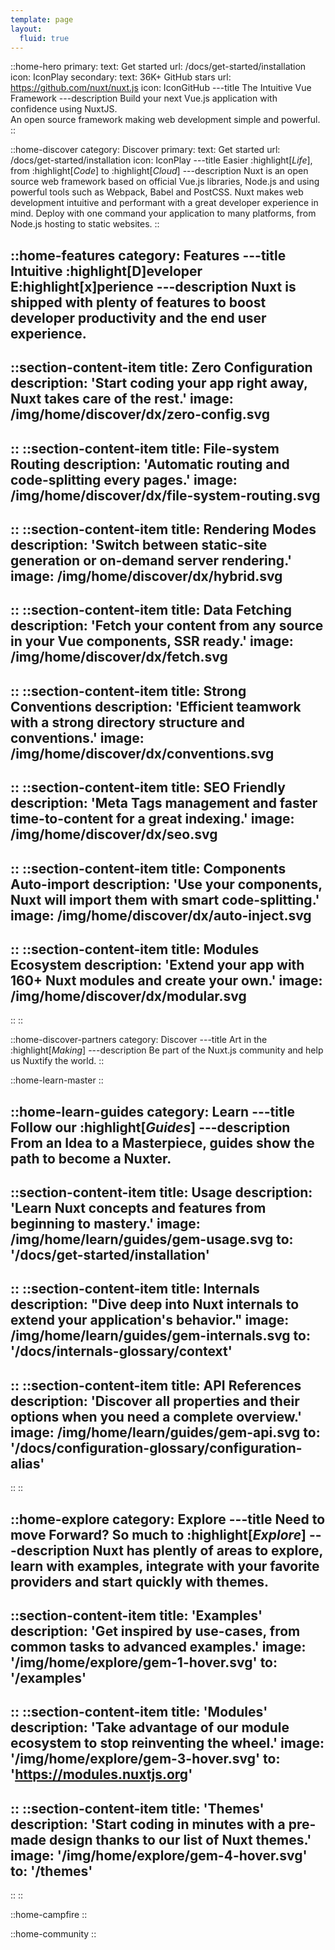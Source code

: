 ```yaml
---
template: page
layout:
  fluid: true
---
```


::home-hero
primary:
  text: Get started
  url: /docs/get-started/installation
  icon: IconPlay
secondary:
  text: 36K+ GitHub stars
  url: https://github.com/nuxt/nuxt.js
  icon: IconGitHub
---title
The Intuitive Vue<br>Framework
---description
Build your next Vue.js application with confidence using NuxtJS.<br class="hidden sm:block" /> An open source framework making web development simple and powerful.
::

::home-discover
category: Discover
primary:
  text: Get started
  url: /docs/get-started/installation
  icon: IconPlay
---title
Easier :highlight[_Life_], from :highlight[_Code_] to :highlight[_Cloud_]
---description
Nuxt is an open source web framework based on official Vue.js libraries, Node.js and using powerful tools such as Webpack, Babel and PostCSS. Nuxt makes web development intuitive and performant with a great developer experience in mind. Deploy with one command your application to many platforms, from Node.js hosting to static websites.
::

::home-features
category: Features
---title
Intuitive :highlight[D]eveloper E:highlight[x]perience
---description
Nuxt is shipped with plenty of features to boost developer productivity and the end user experience.
---
  ::section-content-item
  title: Zero Configuration
  description: 'Start coding your app right away, Nuxt takes care of the rest.'
  image: /img/home/discover/dx/zero-config.svg
  ---
  ::
  ::section-content-item
  title: File-system Routing
  description: 'Automatic routing and code-splitting every pages.'
  image: /img/home/discover/dx/file-system-routing.svg
  ---
  ::
  ::section-content-item
  title: Rendering Modes
  description: 'Switch between static-site generation or on-demand server rendering.'
  image: /img/home/discover/dx/hybrid.svg
  ---
  ::
  ::section-content-item
  title: Data Fetching
  description: 'Fetch your content from any source in your Vue components, SSR ready.'
  image: /img/home/discover/dx/fetch.svg
  ---
  ::
  ::section-content-item
  title: Strong Conventions
  description: 'Efficient teamwork with a strong directory structure and conventions.'
  image: /img/home/discover/dx/conventions.svg
  ---
  ::
  ::section-content-item
  title: SEO Friendly
  description: 'Meta Tags management and faster time-to-content for a great indexing.'
  image: /img/home/discover/dx/seo.svg
  ---
  ::
  ::section-content-item
  title: Components Auto-import
  description: 'Use your components, Nuxt will import them with smart code-splitting.'
  image: /img/home/discover/dx/auto-inject.svg
  ---
  ::
  ::section-content-item
  title: Modules Ecosystem
  description: 'Extend your app with 160+ Nuxt modules and create your own.'
  image: /img/home/discover/dx/modular.svg
  ---
  ::
::

::home-discover-partners
category: Discover
---title
Art in the :highlight[_Making_]
---description
Be part of the Nuxt.js community and help us Nuxtify the world.
::

::home-learn-master
::

::home-learn-guides
category: Learn
---title
Follow our :highlight[_Guides_]
---description
From an Idea to a Masterpiece, guides show the path to become a Nuxter.
---
  ::section-content-item
  title: Usage
  description: 'Learn Nuxt concepts and features from beginning to mastery.'
  image: /img/home/learn/guides/gem-usage.svg
  to: '/docs/get-started/installation'
  ---
  ::
  ::section-content-item
  title: Internals
  description: "Dive deep into Nuxt internals to extend your application's behavior."
  image: /img/home/learn/guides/gem-internals.svg
  to: '/docs/internals-glossary/context'
  ---
  ::
  ::section-content-item
  title: API References
  description: 'Discover all properties and their options when you need a complete overview.'
  image: /img/home/learn/guides/gem-api.svg
  to: '/docs/configuration-glossary/configuration-alias'
  ---
  ::
::

::home-explore
category: Explore
---title
Need to move Forward? So much to :highlight[_Explore_]
---description
Nuxt has plently of areas to explore, learn with examples, integrate with your favorite providers and start quickly with themes.
---
  ::section-content-item
  title: 'Examples'
  description: 'Get inspired by use-cases, from common tasks to advanced examples.'
  image: '/img/home/explore/gem-1-hover.svg'
  to: '/examples'
  ---
  ::
  ::section-content-item
  title: 'Modules'
  description: 'Take advantage of our module ecosystem to stop reinventing the wheel.'
  image: '/img/home/explore/gem-3-hover.svg'
  to: 'https://modules.nuxtjs.org'
  ---
  ::
  ::section-content-item
  title: 'Themes'
  description: 'Start coding in minutes with a pre-made design thanks to our list of Nuxt themes.'
  image: '/img/home/explore/gem-4-hover.svg'
  to: '/themes'
  ---
  ::
::

::home-campfire
::

::home-community
::
